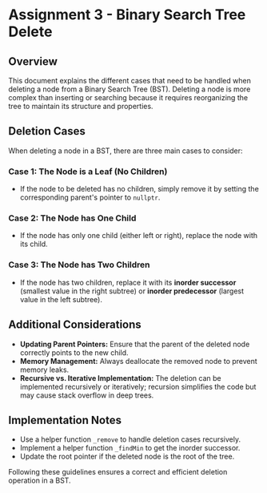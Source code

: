 # Assignment 3 - Binary Search Tree Delete

## Overview
This document explains the different cases that need to be handled when deleting a node from a Binary Search Tree (BST). Deleting a node is more complex than inserting or searching because it requires reorganizing the tree to maintain its structure and properties.

## Deletion Cases
When deleting a node in a BST, there are three main cases to consider:

### Case 1: The Node is a Leaf (No Children)
- If the node to be deleted has no children, simply remove it by setting the corresponding parent's pointer to `nullptr`.

### Case 2: The Node has One Child
- If the node has only one child (either left or right), replace the node with its child.

### Case 3: The Node has Two Children
- If the node has two children, replace it with its **inorder successor** (smallest value in the right subtree) or **inorder predecessor** (largest value in the left subtree).

## Additional Considerations
- **Updating Parent Pointers:** Ensure that the parent of the deleted node correctly points to the new child.
- **Memory Management:** Always deallocate the removed node to prevent memory leaks.
- **Recursive vs. Iterative Implementation:** The deletion can be implemented recursively or iteratively; recursion simplifies the code but may cause stack overflow in deep trees.

## Implementation Notes
- Use a helper function `_remove` to handle deletion cases recursively.
- Implement a helper function `_findMin` to get the inorder successor.
- Update the root pointer if the deleted node is the root of the tree.

Following these guidelines ensures a correct and efficient deletion operation in a BST.



